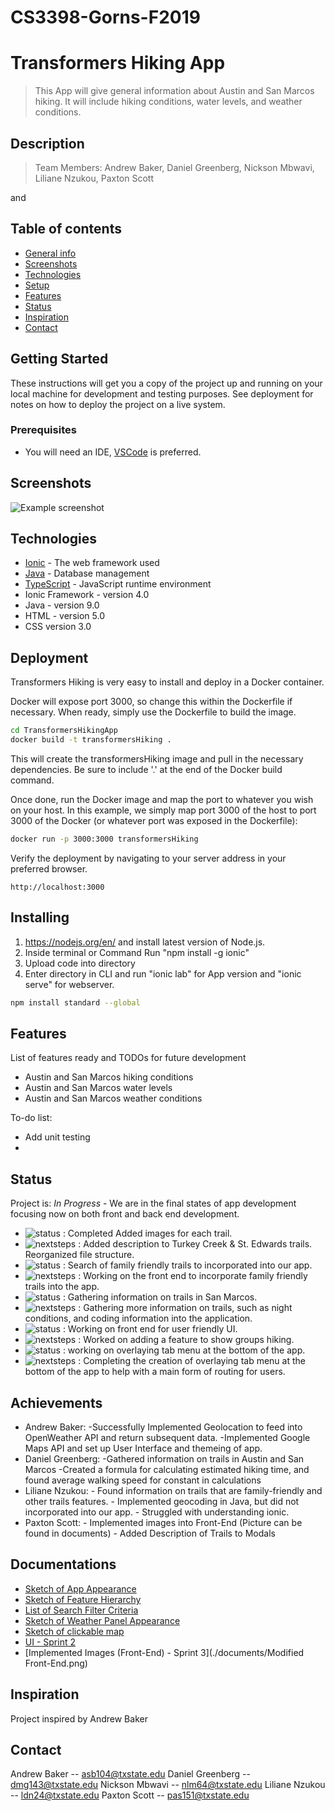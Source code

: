 # CS3398-Gorns-F2019

# Transformers Hiking App
>  This App will give general information about Austin and San Marcos hiking. It will include hiking conditions, water levels, and   weather conditions.

## Description
> Team Members: Andrew Baker, Daniel Greenberg, Nickson Mbwavi, Liliane Nzukou, Paxton Scott
  
 
and 
## Table of contents
* [General info](#general-info)
* [Screenshots](#screenshots)
* [Technologies](#technologies)
* [Setup](#setup)
* [Features](#features)
* [Status](#status)
* [Inspiration](#inspiration)
* [Contact](#contact)

## Getting Started

These instructions will get you a copy of the project up and running on your local machine for development and testing purposes. See deployment for notes on how to deploy the project on a live system.

### Prerequisites

+ You will need an IDE, [VSCode](https://code.visualstudio.com/) is preferred.

## Screenshots
![Example screenshot](./img/screenshot.png)

## Technologies
* [Ionic](https://expressjs.com/) - The web framework used
* [Java](https://www.mongodb.com/) - Database management
* [TypeScript](https://nodejs.org/en/) - JavaScript runtime environment
* Ionic Framework - version 4.0
* Java - version 9.0
* HTML - version 5.0
* CSS version 3.0

## Deployment

Transformers Hiking is very easy to install and deploy in a Docker container.

Docker will expose port 3000, so change this within the Dockerfile if necessary. When ready, simply use the Dockerfile to build the image.

```sh
cd TransformersHikingApp
docker build -t transformersHiking .
```
This will create the transformersHiking image and pull in the necessary dependencies. Be sure to include '.' at the end of the Docker build command.

Once done, run the Docker image and map the port to whatever you wish on your host. In this example, we simply map port 3000 of the host to port 3000 of the Docker (or whatever port was exposed in the Dockerfile):

```sh
docker run -p 3000:3000 transformersHiking
```

Verify the deployment by navigating to your server address in your preferred browser.

```
http://localhost:3000
```


## Installing
1)  https://nodejs.org/en/ and install latest version of Node.js.
2)  Inside terminal or Command Run "npm install -g ionic"
3)  Upload code into directory
4)  Enter directory in CLI and run "ionic lab" for App version and "ionic serve" for webserver.


```sh
npm install standard --global
```

## Features
List of features ready and TODOs for future development
* Austin and San Marcos hiking conditions
* Austin and San Marcos water levels
* Austin and San Marcos weather conditions

To-do list:
* Add unit testing
* 

## Status
Project is: _In Progress_ - We are in the final states of app development focusing now on both front and back end development.

* ![status](https://img.shields.io/badge/Paxton's-Status-blue) : Completed Added images for each trail.
* ![nextsteps](https://img.shields.io/badge/Paxton's-Next%20Steps-brightgreen) :  Added description to Turkey Creek & St. Edwards trails. Reorganized file structure.
* ![status](https://img.shields.io/badge/Liliane's-Status-blue) :  Search of family friendly trails to incorporated into our app.
* ![nextsteps](https://img.shields.io/badge/Liliane's-Next%20Steps-brightgreen) : Working on the front end to incorporate family friendly trails into the app.
* ![status](https://img.shields.io/badge/Daniel's-Status-blue) : Gathering information on trails in San Marcos.
* ![nextsteps](https://img.shields.io/badge/Daniel's-Next%20Steps-brightgreen) : Gathering more information on trails, such as night conditions, and coding information into the application.
* ![status](https://img.shields.io/badge/Nickson's-Status-blue) : Working on front end for user friendly UI.
* ![nextsteps](https://img.shields.io/badge/Nickson's-Next%20Steps-brightgreen) : Worked on adding a feature to show groups hiking.
* ![status](https://img.shields.io/badge/Andrew's-Status-blue) : working on overlaying tab menu at the bottom of the app.
* ![nextsteps](https://img.shields.io/badge/Andrew's-Next%20Steps-brightgreen) : Completing the creation of overlaying tab menu at the bottom of the app to help with a main form of routing for users.

## Achievements
 * Andrew Baker: -Successfully Implemented Geolocation to feed into OpenWeather API and return subsequent data.
                 -Implemented Google Maps API and set up User Interface and themeing of app.
 * Daniel Greenberg: -Gathered information on trails in Austin and San Marcos
                     -Created a formula for calculating estimated hiking time, and found average walking speed for constant in calculations
 * Liliane Nzukou: - Found information on trails that are family-friendly and other trails features.
                   - Implemented geocoding in Java, but did not incorporated into our app.
                   - Struggled with understanding ionic.
 * Paxton Scott: - Implemented images into Front-End (Picture can be found in documents)
                   - Added Description of Trails to Modals
                


## Documentations
* [Sketch of App Appearance](./documents/Appearance.jpg)
* [Sketch of Feature Hierarchy](./documents/FeatureHierarchy.jpg)
* [List of Search Filter Criteria](./documents/SearchFilters.jpg)
* [Sketch of Weather Panel Appearance](./documents/Weather.jpg)
* [Sketch of clickable map](./documents/ClickableMap.png)
* [UI - Sprint 2](./documents/ui.png)
* [Implemented Images (Front-End) - Sprint 3](./documents/Modified Front-End.png)


## Inspiration
Project inspired by Andrew Baker

## Contact
Andrew Baker -- asb104@txstate.edu
Daniel Greenberg -- dmg143@txstate.edu
Nickson Mbwavi -- nlm64@txstate.edu
Liliane Nzukou -- ldn24@txstate.edu
Paxton Scott -- pas151@txstate.edu

